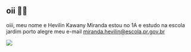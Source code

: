 ## oii 🩷🩷
oiii, meu nome e Hevilin Kawany Miranda estou no 1A e estudo na escola jardim porto alegre
meu e-mail miranda.hevilin@escola.pr.gov.br

![](https://media.giphy.com/media/7qlQAzqdYYSNa/giphy.gif?cid=790b7611quvft7i0i409ouhpp6wpip407qsc7gj1ikgs5u8b&ep=v1_gifs_search&rid=giphy.gif&ct=g)
<!--
**hevawa/hevawa** is a ✨ _special_ ✨ repository because its `README.md` (this file) appears on your GitHub profile.

Here are some ideas to get you started:

- 🔭 I’m currently working on ...
- 🌱 I’m currently learning ...
- 👯 I’m looking to collaborate on ...
- 🤔 I’m looking for help with ...
- 💬 Ask me about ...
- 📫 How to reach me: ...
- 😄 Pronouns: ...
- ⚡ Fun fact: ...
-->
